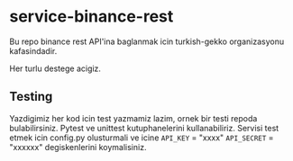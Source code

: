 # service-binance-rest

Bu repo binance rest API'ina baglanmak icin turkish-gekko organizasyonu kafasindadir.

Her turlu destege acigiz.

## Testing
Yazdigimiz her kod icin test yazmamiz lazim, ornek bir testi repoda bulabilirsiniz. Pytest ve unittest kutuphanelerini
kullanabiliriz.
Servisi test etmek icin config.py olusturmali ve icine `API_KEY` = "xxxx" `API_SECRET` = "xxxxxx" degiskenlerini
koymalisiniz.

